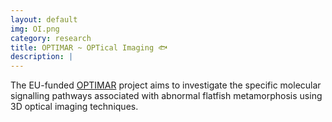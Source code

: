 ```yaml
---
layout: default
img: OI.png
category: research
title: OPTIMAR ~ OPTical Imaging 🐟
description: |
---
```

  The EU-funded [OPTIMAR](https://cordis.europa.eu/project/id/867450) project aims to investigate the specific molecular signalling pathways associated with abnormal flatfish metamorphosis using 3D optical imaging techniques.